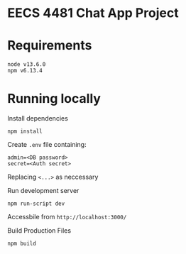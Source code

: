 
# EECS 4481 Chat App Project

# Requirements
```
node v13.6.0
npm v6.13.4
```

# Running locally
Install dependencies
```
npm install
```

Create `.env` file containing:
```
admin=<DB password>
secret=<Auth secret>
```
Replacing `<...>` as neccessary

Run development server
```
npm run-script dev
```
Accessbile from `http://localhost:3000/`

Build Production Files
```
npm build
```
